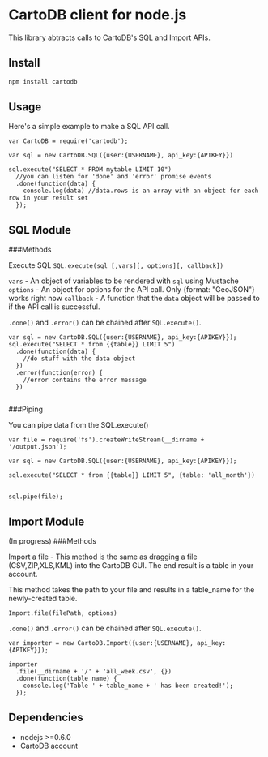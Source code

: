 CartoDB client for node.js
=================================

This library abtracts calls to CartoDB's SQL and Import APIs.  

Install
-------

```bash
npm install cartodb 
```


Usage
-----

Here's a simple example to make a SQL API call. 

```
var CartoDB = require('cartodb');

var sql = new CartoDB.SQL({user:{USERNAME}, api_key:{APIKEY}})

sql.execute("SELECT * FROM mytable LIMIT 10")
  //you can listen for 'done' and 'error' promise events
  .done(function(data) {
    console.log(data) //data.rows is an array with an object for each row in your result set
  });

```

SQL Module
----------

###Methods

Execute SQL
`SQL.execute(sql [,vars][, options][, callback])`

`vars` - An object of variables to be rendered with `sql` using Mustache
`options` - An object for options for the API call.  Only {format: "GeoJSON"} works right now
`callback` - A function that the `data` object will be passed to if the API call is successful.

`.done()` and `.error()` can be chained after `SQL.execute()`.  

```
var sql = new CartoDB.SQL({user:{USERNAME}, api_key:{APIKEY}});
sql.execute("SELECT * from {{table}} LIMIT 5")
  .done(function(data) {
    //do stuff with the data object
  })
  .error(function(error) {
    //error contains the error message
  })


```

###Piping

You can pipe data from the SQL.execute()

```
var file = require('fs').createWriteStream(__dirname + '/output.json');

var sql = new CartoDB.SQL({user:{USERNAME}, api_key:{APIKEY}});

sql.execute("SELECT * from {{table}} LIMIT 5", {table: 'all_month'})
  

sql.pipe(file);
```


Import Module
-------------

(In progress)
###Methods

Import a file - This method is the same as dragging a file (CSV,ZIP,XLS,KML) into the CartoDB GUI. The end result is a table in your account.

This method takes the path to your file and results in a table_name for the newly-created table.

`Import.file(filePath, options)`

`.done()` and `.error()` can be chained after `SQL.execute()`.  

```
var importer = new CartoDB.Import({user:{USERNAME}, api_key:{APIKEY}});

importer
  .file(__dirname + '/' + 'all_week.csv', {})
  .done(function(table_name) {
    console.log('Table ' + table_name + ' has been created!');
  });

```

Dependencies
------------
* nodejs >=0.6.0
* CartoDB account

